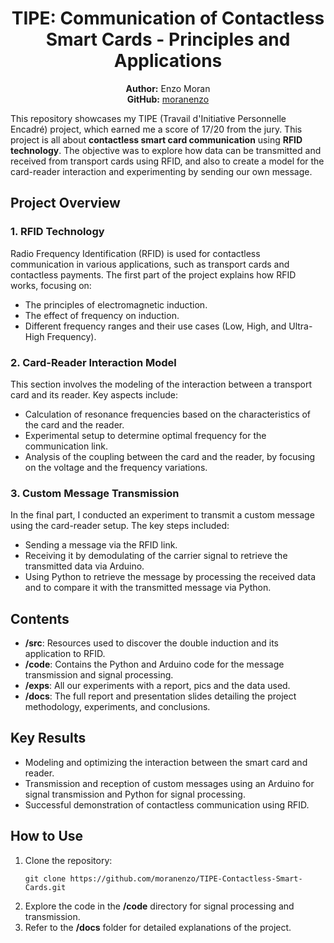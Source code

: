 <h1 align="center">TIPE: Communication of Contactless Smart Cards - Principles and Applications</h1>

<p align="center">
  <strong>Author:</strong> Enzo Moran <br>
  <strong>GitHub:</strong> <a href="https://github.com/moranenzo">moranenzo</a>
</p>

<p>This repository showcases my TIPE (Travail d'Initiative Personnelle Encadré) project, which earned me a score of 17/20 from the jury. This project is all about <strong>contactless smart card communication</strong> using <strong>RFID technology</strong>. The objective was to explore how data can be transmitted and received from transport cards using RFID, and also to create a model for the card-reader interaction and experimenting by sending our own message.</p>

<h2>Project Overview</h2>

<h3>1. RFID Technology</h3>
<p>Radio Frequency Identification (RFID) is used for contactless communication in various applications, such as transport cards and contactless payments. The first part of the project explains how RFID works, focusing on:</p>
<ul>
  <li>The principles of electromagnetic induction.</li>
  <li>The effect of frequency on induction.</li>
  <li>Different frequency ranges and their use cases (Low, High, and Ultra-High Frequency).</li>
</ul>

<h3>2. Card-Reader Interaction Model</h3>
<p>This section involves the modeling of the interaction between a transport card and its reader. Key aspects include:</p>
<ul>
  <li>Calculation of resonance frequencies based on the characteristics of the card and the reader.</li>
  <li>Experimental setup to determine optimal frequency for the communication link.</li>
  <li>Analysis of the coupling between the card and the reader, by focusing on the voltage and the frequency variations.</li>
</ul>

<h3>3. Custom Message Transmission</h3>
<p>In the final part, I conducted an experiment to transmit a custom message using the card-reader setup. The key steps included:</p>
<ul>
  <li>Sending a message via the RFID link.</li>
  <li>Receiving it by demodulating of the carrier signal to retrieve the transmitted data via Arduino.</li>
  <li>Using Python to retrieve the message by processing the received data and to compare it with the transmitted message via Python.</li>
</ul>

<h2>Contents</h2>
<ul>
  <li><strong>/src</strong>: Resources used to discover the double induction and its application to RFID.</li>
  <li><strong>/code</strong>: Contains the Python and Arduino code for the message transmission and signal processing.</li>
  <li><strong>/exps</strong>: All our experiments with a report, pics and the data used.</li>
  <li><strong>/docs</strong>: The full report and presentation slides detailing the project methodology, experiments, and conclusions.</li>
</ul>

<h2>Key Results</h2>
<ul>
  <li>Modeling and optimizing the interaction between the smart card and reader.</li>
  <li>Transmission and reception of custom messages using an Arduino for signal transmission and Python for signal processing.</li>
  <li>Successful demonstration of contactless communication using RFID.</li>
</ul>

<h2>How to Use</h2>
<ol>
  <li>Clone the repository:  
    <pre><code>git clone https://github.com/moranenzo/TIPE-Contactless-Smart-Cards.git</code></pre>
  </li>
  <li>Explore the code in the <strong>/code</strong> directory for signal processing and transmission.</li>
  <li>Refer to the <strong>/docs</strong> folder for detailed explanations of the project.</li>
</ol>
